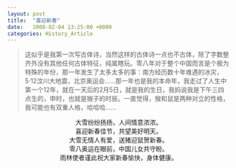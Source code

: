 ```yaml
---
layout: post
title:  "喜迎新春"
date:   2008-02-04 13:25:00 +0000
categories: History_Article
---
```


<div>
<blockquote class='quote-style'>
这似乎是我第一次写古体诗，当然这样的古体诗一点也不古体，除了字数整齐外没有其他任何古体特征，纯属瞎玩。零八年对于整个中国而言是个极为特殊的年份，那一年发生了太多太多的事：南方经历数十年难遇的冰灾，5·12汶川大地震，北京奥运会……那一年也是我的本命年，我走过了人生中第一个12年，就在一天后的2月5日，就是我的生日，我妈说我是下午三四点生的，申时，也就是猴子的时辰。一直觉得，猴和鼠是两种对立的性格，我可能也有双重人格，哈哈哈……
</blockquote>
</div>

<div align='center'>
大雪纷纷扬扬，人间情意浓浓。<br>
喜迎新春佳节，共望美好明天。<br>
大雪无情人有爱，送猪迎鼠贺新春。<br>
零八奥运在眼前，中国儿女共守盼。<br>
雨林使者谨此祝大家新春愉快，身体健康。<br>
</div>